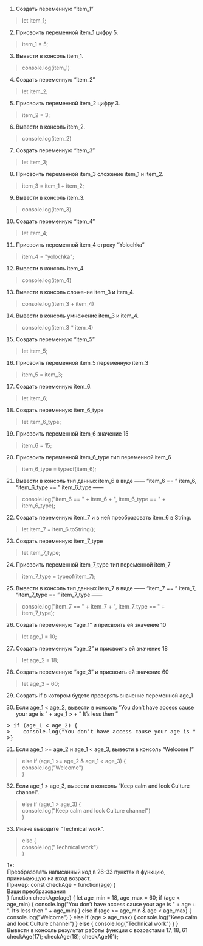 1. Создать переменную “item_1”  
> let item_1;
2. Присвоить переменной item_1 цифру 5.  
> item_1 = 5;
3. Вывести в консоль item_1.  
> console.log(item_1)  
4. Создать переменную “item_2”  
> let item_2;  
5. Присвоить переменной item_2 цифру 3.
> item_2 = 3;  
6. Вывести в консоль item_2.
> console.log(item_2)  
7. Создать переменную “item_3”
> let item_3;  
8. Присвоить переменной item_3 сложение item_1 и item_2.
> item_3 = item_1 + item_2;  
9. Вывести в консоль item_3.
> console.log(item_3)  
10. Создать переменную “item_4”
> let item_4;  
11. Присвоить переменной item_4 строку “Yolochka”
> item_4 = "yolochka";  
12. Вывести в консоль item_4.
> console.log(item_4)  
13. Вывести в консоль сложение item_3 и item_4.
> console.log(item_3 + item_4)  
14. Вывести в консоль умножение item_3 и item_4.
> console.log(item_3 * item_4)  
15. Создать переменную “item_5”
> let item_5;  
16. Присвоить переменной item_5 переменную item_3
> item_5 = item_3;  
17. Создать переменную item_6.
> let item_6;  
18. Создать переменную item_6_type
> let item_6_type;  
19. Присвоить переменной item_6 значение 15
> item_6 = 15;  
20. Присвоить переменной item_6_type тип переменной item_6
> item_6_type = typeof(item_6);  
21. Вывести в консоль тип данных item_6 в виде ——  “item_6 == ”  item_6,  “item_6_type == ”  item_6_type ——  
> console.log("item_6 == " + item_6 + ", item_6_type == " + item_6_type);  
22. Создать переменную item_7 и в ней преобразовать item_6 в String.
> let item_7 = item_6.toString();  
23. Создать переменную item_7_type
> let item_7_type;  
24. Присвоить переменной item_7_type тип переменной item_7
> item_7_type = typeof(item_7);  
25. Вывести в консоль тип данных item_7 в виде ——  “item_7 == ”  item_7,  “item_7_type == ”  item_7_type ——  
> console.log("item_7 == " + item_7 + ", item_7_type == " + item_7_type);  
26. Создать переменную “age_1” и присвоить ей значение 10
> let age_1 = 10;  
27. Создать переменную “age_2” и присвоить ей значение 18
> let age_2 = 18;  
28. Создать переменную “age_3” и присвоить ей значение 60
> let age_3 = 60;  
29. Создать if в котором будете проверять значение переменной age_1  

30. Если age_1 < age_2, вывести в консоль “You don’t have access cause your age is ” + age_1 > + “ It’s less then ”  
<pre>
> if (age_1 < age_2) {  
>    console.log("You don’t have access cause your age is " + age_1 + ". It’s less then " + age_2)  
>}  
</pre>
31. Если age_1 >=  age_2 и age_1 <  age_3, вывести в консоль “Welcome  !”  
> else if (age_1 >= age_2 & age_1 < age_3) {  
    console.log("Welcome")  
}  
32. Если age_1  > age_3, вывести в консоль “Keep calm and look Culture channel”.  
> else if (age_1 > age_3) {  
    console.log("Keep calm and look Culture channel")  
}  
33. Иначе выводите “Technical work”.  
> else {  
    console.log("Technical work")  
}  
  
1*:  
Преобразовать написанный код в 26-33 пунктах в функцию, принимающую на вход возраст.  
Пример: const checkAge = function(age) {  
Ваши преобразования  
}
function checkAge(age) {
    let age_min = 18, age_max = 60;
    if (age < age_min) {
        console.log("You don’t have access cause your age is " + age + ". It’s less then " + age_min)
    } else if (age >= age_min & age < age_max) {
        console.log("Welcome")
    } else if (age > age_max) {
        console.log("Keep calm and look Culture channel")
    } else {
        console.log("Technical work")
    }
}  
Вывести в консоль результат работы функции с возрастами 17, 18, 61
checkAge(17);
checkAge(18);
checkAge(61);
